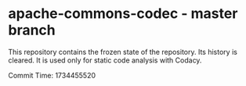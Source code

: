 # apache-commons-codec - master branch

This repository contains the frozen state of the repository.
Its history is cleared. It is used only for static code
analysis with Codacy.

Commit Time: 1734455520